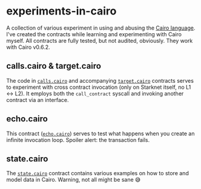 # experiments-in-cairo

A collection of various experiment in using and abusing the [Cairo language](https://www.cairo-lang.org/). I've created the contracts while learning and experimenting with Cairo myself. All contracts are fully tested, but not audited, obviously. They work with Cairo v0.6.2.

## calls.cairo & target.cairo
The code in [`calls.cairo`](./contracts/calls.cairo) and accompanying [`target.cairo`](./contracts/target.cairo) contracts serves to experiment with cross contract invocation (only on Starknet itself, no L1 <-> L2). It employs both the `call_contract` syscall and invoking another contract via an interface.

## echo.cairo
This contract ([`echo.cairo`](./contracts/echo.cairo)) serves to test what happens when you create an infinite invocation loop. Spoiler alert: the transaction fails.

## state.cairo
The [`state.cairo`](./contracts/state.cairo) contract contains various examples on how to store and model data in Cairo. Warning, not all might be sane 😅
